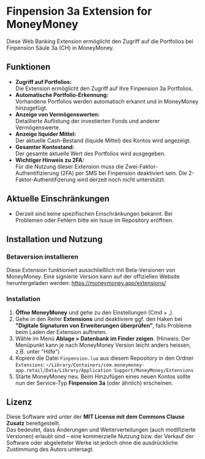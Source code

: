 # Finpension 3a Extension for MoneyMoney

Diese Web Banking Extension ermöglicht den Zugriff auf die Portfolios bei Finpension Säule 3a (CH) in MoneyMoney.

## Funktionen

- **Zugriff auf Portfolios:**  
  Die Extension ermöglicht den Zugriff auf Ihre Finpension 3a Portfolios.
- **Automatische Portfolio-Erkennung:**  
  Vorhandene Portfolios werden automatisch erkannt und in MoneyMoney hinzugefügt.
- **Anzeige von Vermögenswerten:**  
  Detaillierte Auflistung der investierten Fonds und anderer Vermögenswerte.
- **Anzeige liquider Mittel:**  
  Der aktuelle Cash-Bestand (liquide Mittel) des Kontos wird angezeigt.
- **Gesamter Kontostand:**  
  Der gesamte aktuelle Wert des Portfolios wird ausgegeben.
- **Wichtiger Hinweis zu 2FA:**  
  Für die Nutzung dieser Extension muss die Zwei-Faktor-Authentifizierung (2FA) per SMS bei Finpension deaktiviert sein. Die 2-Faktor-Authentifizerung wird derzeit noch nicht unterstützt.

## Aktuelle Einschränkungen

- Derzeit sind keine spezifischen Einschränkungen bekannt. Bei Problemen oder Fehlern bitte ein Issue im Repository eröffnen.

## Installation und Nutzung

### Betaversion installieren

Diese Extension funktioniert ausschließlich mit Beta-Versionen von MoneyMoney. Eine signierte Version kann auf der offiziellen Website heruntergeladen werden: https://moneymoney.app/extensions/

### Installation

1. **Öffne MoneyMoney** und gehe zu den Einstellungen (Cmd + ,).
2. Gehe in den Reiter **Extensions** und deaktiviere ggf. den Haken bei **"Digitale Signaturen von Erweiterungen überprüfen"**, falls Probleme beim Laden der Extension auftreten.
3. Wähle im Menü **Ablage > Datenbank im Finder zeigen**. (Hinweis: Der Menüpunkt kann je nach MoneyMoney Version leicht anders heissen, z.B. unter "Hilfe")
4. Kopiere die Datei `Finpension.lua` aus diesem Repository in den Ordner `Extensions`:
   `~/Library/Containers/com.moneymoney-app.retail/Data/Library/Application Support/MoneyMoney/Extensions`
5. Starte MoneyMoney neu. Beim Hinzufügen eines neuen Kontos sollte nun der Service-Typ **Finpension 3a** (oder ähnlich) erscheinen.

## Lizenz

Diese Software wird unter der **MIT License mit dem Commons Clause Zusatz** bereitgestellt.  
Das bedeutet, dass Änderungen und Weiterverteilungen (auch modifizierte Versionen) erlaubt sind – eine kommerzielle Nutzung bzw. der Verkauf der Software oder abgeleiteter Werke ist jedoch ohne die ausdrückliche Zustimmung des Autors untersagt. 
